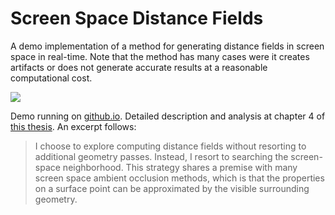 # Screen Space Distance Fields
A demo implementation of a method for generating distance fields in screen space in real-time.
Note that the method has many cases were it creates artifacts or does not generate accurate results at a reasonable computational cost.

![](http://jaliborc.com/images/research/ssdf.png#2)

Demo running on [github.io](https://jaliborc.github.io/ssdf/).
Detailed description and analysis at chapter 4 of [this thesis](http://jaliborc.com/downloads/mscthesis.pdf). An excerpt follows:

> I choose to explore computing distance fields without resorting to additional geometry passes. Instead, I resort to searching the screen-space neighborhood. This strategy shares a premise with many screen space ambient occlusion methods, which is that the properties on a surface point can be approximated by the visible surrounding geometry.
